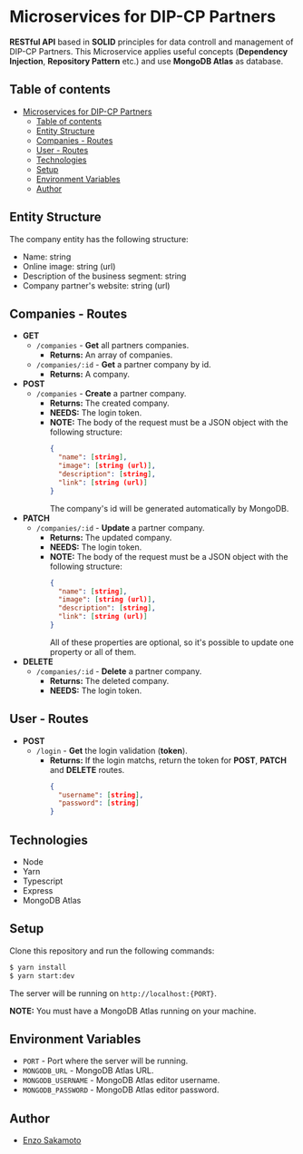 # Microservices for DIP-CP Partners

**RESTful API** based in **SOLID** principles for data controll and management of DIP-CP Partners. This Microservice applies useful concepts (**Dependency Injection**, **Repository Pattern** etc.) and use **MongoDB Atlas** as database.

## Table of contents

- [Microservices for DIP-CP Partners](#microservices-for-dip-cp-partners)
  - [Table of contents](#table-of-contents)
  - [Entity Structure](#entity-structure)
  - [Companies - Routes](#companies---routes)
  - [User - Routes](#user---routes)
  - [Technologies](#technologies)
  - [Setup](#setup)
  - [Environment Variables](#environment-variables)
  - [Author](#author)

## Entity Structure

The company entity has the following structure:

- Name: string
- Online image: string (url)
- Description of the business segment: string
- Company partner's website: string (url)

## Companies - Routes

- **GET**
  - `/companies` - **Get** all partners companies.
    - **Returns:** An array of companies.
  - `/companies/:id` - **Get** a partner company by id.
    - **Returns:** A company.
- **POST**
  - `/companies` - **Create** a partner company.
    - **Returns:** The created company.
    - **NEEDS:** The login token.
    - **NOTE:** The body of the request must be a JSON object with the following structure:
      ```json
      {
        "name": [string],
        "image": [string (url)],
        "description": [string],
        "link": [string (url)]
      }
      ```
      The company's id will be generated automatically by MongoDB.
- **PATCH**
  - `/companies/:id` - **Update** a partner company.
    - **Returns:** The updated company.
    - **NEEDS:** The login token.
    - **NOTE:** The body of the request must be a JSON object with the following structure:
      ```json
      {
        "name": [string],
        "image": [string (url)],
        "description": [string],
        "link": [string (url)]
      }
      ```
      All of these properties are optional, so it's possible to update one property or all of them.
- **DELETE**
  - `/companies/:id` - **Delete** a partner company.
    - **Returns:** The deleted company.
    - **NEEDS:** The login token.

## User - Routes

- **POST**
  - `/login` - **Get** the login validation (**token**).
    - **Returns:** If the login matchs, return the token for **POST**, **PATCH** and **DELETE** routes.
      ```json
      {
        "username": [string],
        "password": [string]
      }
      ```

## Technologies

- Node
- Yarn
- Typescript
- Express
- MongoDB Atlas

## Setup

Clone this repository and run the following commands:

```bash
$ yarn install
$ yarn start:dev
```

The server will be running on `http://localhost:{PORT}`.

**NOTE:** You must have a MongoDB Atlas running on your machine.

## Environment Variables

- `PORT` - Port where the server will be running.
- `MONGODB_URL` - MongoDB Atlas URL.
- `MONGODB_USERNAME` - MongoDB Atlas editor username.
- `MONGODB_PASSWORD` - MongoDB Atlas editor password.

## Author

- [Enzo Sakamoto](https://github.com/enzosakamoto)
